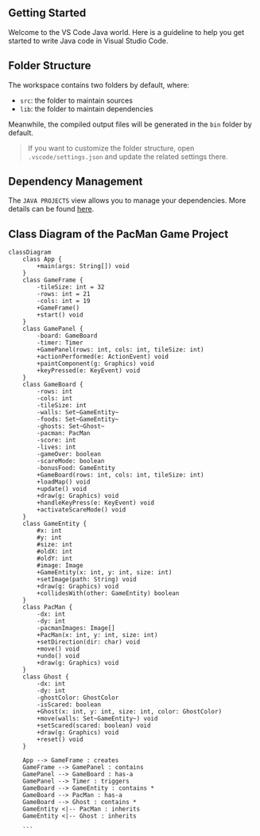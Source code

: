 ## Getting Started

Welcome to the VS Code Java world. Here is a guideline to help you get started to write Java code in Visual Studio Code.

## Folder Structure

The workspace contains two folders by default, where:

- `src`: the folder to maintain sources
- `lib`: the folder to maintain dependencies

Meanwhile, the compiled output files will be generated in the `bin` folder by default.

> If you want to customize the folder structure, open `.vscode/settings.json` and update the related settings there.

## Dependency Management

The `JAVA PROJECTS` view allows you to manage your dependencies. More details can be found [here](https://github.com/microsoft/vscode-java-dependency#manage-dependencies).






##   Class Diagram of the PacMan Game Project






```mermaid
classDiagram
    class App {
        +main(args: String[]) void
    }
    class GameFrame {
        -tileSize: int = 32
        -rows: int = 21
        -cols: int = 19
        +GameFrame()
        +start() void
    }
    class GamePanel {
        -board: GameBoard
        -timer: Timer
        +GamePanel(rows: int, cols: int, tileSize: int)
        +actionPerformed(e: ActionEvent) void
        +paintComponent(g: Graphics) void
        +keyPressed(e: KeyEvent) void
    }
    class GameBoard {
        -rows: int
        -cols: int
        -tileSize: int
        -walls: Set~GameEntity~
        -foods: Set~GameEntity~
        -ghosts: Set~Ghost~
        -pacman: PacMan
        -score: int
        -lives: int
        -gameOver: boolean
        -scareMode: boolean
        -bonusFood: GameEntity
        +GameBoard(rows: int, cols: int, tileSize: int)
        +loadMap() void
        +update() void
        +draw(g: Graphics) void
        +handleKeyPress(e: KeyEvent) void
        +activateScareMode() void
    }
    class GameEntity {
        #x: int
        #y: int
        #size: int
        #oldX: int
        #oldY: int
        #image: Image
        +GameEntity(x: int, y: int, size: int)
        +setImage(path: String) void
        +draw(g: Graphics) void
        +collidesWith(other: GameEntity) boolean
    }
    class PacMan {
        -dx: int
        -dy: int
        -pacmanImages: Image[]
        +PacMan(x: int, y: int, size: int)
        +setDirection(dir: char) void
        +move() void
        +undo() void
        +draw(g: Graphics) void
    }
    class Ghost {
        -dx: int
        -dy: int
        -ghostColor: GhostColor
        -isScared: boolean
        +Ghost(x: int, y: int, size: int, color: GhostColor)
        +move(walls: Set~GameEntity~) void
        +setScared(scared: boolean) void
        +draw(g: Graphics) void
        +reset() void
    }

    App --> GameFrame : creates
    GameFrame --> GamePanel : contains
    GamePanel --> GameBoard : has-a
    GamePanel --> Timer : triggers
    GameBoard --> GameEntity : contains *
    GameBoard --> PacMan : has-a
    GameBoard --> Ghost : contains *
    GameEntity <|-- PacMan : inherits
    GameEntity <|-- Ghost : inherits

    ```
